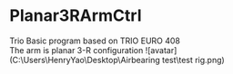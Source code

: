 # Planar3RArmCtrl
Trio Basic program based on TRIO EURO 408  
The arm is planar 3-R configuration
![avatar](C:\Users\HenryYao\Desktop\Airbearing test\test rig.png)
